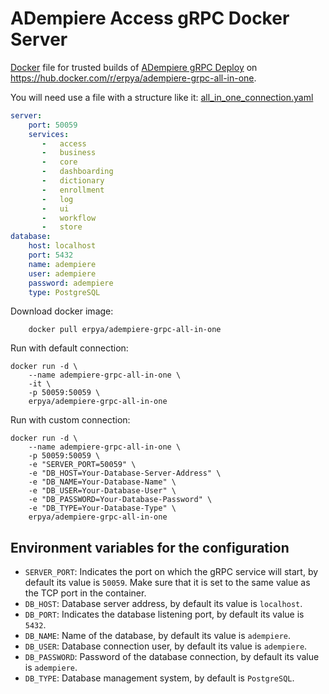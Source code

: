 ADempiere Access gRPC Docker Server
=====================

[Docker](https://www.docker.io/) file for trusted builds of [ADempiere gRPC Deploy](http://erpya.com/) on https://hub.docker.com/r/erpya/adempiere-grpc-all-in-one.

You will need use a file with a structure like it: [all_in_one_connection.yaml](all_in_one_connection.yaml)

```yaml
server:
    port: 50059
    services:
       -   access
       -   business
       -   core
       -   dashboarding
       -   dictionary
       -   enrollment
       -   log
       -   ui
       -   workflow
       -   store
database:
    host: localhost
    port: 5432
    name: adempiere
    user: adempiere
    password: adempiere
    type: PostgreSQL
```

Download docker image:
```shell
    docker pull erpya/adempiere-grpc-all-in-one
```

Run with default connection:
```shell
docker run -d \
    --name adempiere-grpc-all-in-one \
    -it \
	-p 50059:50059 \
	erpya/adempiere-grpc-all-in-one
```

Run with custom connection:
```shell
docker run -d \
    --name adempiere-grpc-all-in-one \
    -p 50059:50059 \
    -e "SERVER_PORT=50059" \
    -e "DB_HOST=Your-Database-Server-Address" \
    -e "DB_NAME=Your-Database-Name" \
    -e "DB_USER=Your-Database-User" \
    -e "DB_PASSWORD=Your-Database-Password" \
    -e "DB_TYPE=Your-Database-Type" \
    erpya/adempiere-grpc-all-in-one
```

## Environment variables for the configuration

 * `SERVER_PORT`: Indicates the port on which the gRPC service will start, by default its value is `50059`. Make sure that it is set to the same value as the TCP port in the container.
 * `DB_HOST`: Database server address, by default its value is `localhost`.
 * `DB_PORT`: Indicates the database listening port, by default its value is `5432`.
 * `DB_NAME`: Name of the database, by default its value is `adempiere`.
 * `DB_USER`: Database connection user, by default its value is `adempiere`.
 * `DB_PASSWORD`: Password of the database connection, by default its value is `adempiere`.
 * `DB_TYPE`: Database management system, by default is `PostgreSQL`.
